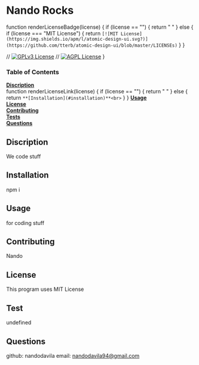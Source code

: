 
  # **Nando Rocks**

  function renderLicenseBadge(license) {
  if (license == "") { 
    return " "
  } else {
    if (license === "MIT License") {
      return `[![MIT License](https://img.shields.io/apm/l/atomic-design-ui.svg?)](https://github.com/tterb/atomic-design-ui/blob/master/LICENSEs)`
    }
  }

  
// [![GPLv3 License](https://img.shields.io/badge/License-GPL%20v3-yellow.svg)](https://opensource.org/licenses/)
// [![AGPL License](https://img.shields.io/badge/license-AGPL-blue.svg)](http://www.gnu.org/licenses/agpl-3.0) 
}

  ### Table of Contents
  **[Discription](#discription)**<br>
  function renderLicenseLink(license) {
  if (license == "") { 
    return " "
  } else {
    return `**[Installation](#installation)**<br>`
  }
}
  **[Usage](#usage)**<br>
  **[License](#license)**<br>
  **[Contributing](#contributing)**<br>
  **[Tests](#tests)**<br>
  **[Questions](#Questions)**<br>
  

  ## Discription 

  We code stuff

  ## Installation
  npm i

  ## Usage

  for coding stuff

  ## Contributing

  Nando

  ## License 
 This program uses MIT License

  ## Test
 
  undefined

  ## Questions
  github: nandodavila
  email: nandodavila94@gmail.com


  
